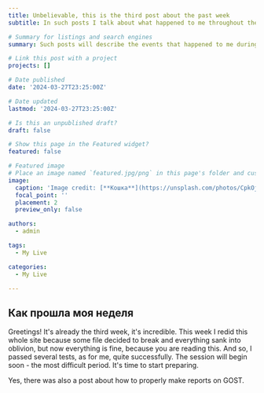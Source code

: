 ```yaml
---
title: Unbelievable, this is the third post about the past week
subtitle: In such posts I talk about what happened to me throughout the week, have fun reading!

# Summary for listings and search engines
summary: Such posts will describe the events that happened to me during the week, it will not take much time.

# Link this post with a project
projects: []

# Date published
date: '2024-03-27T23:25:00Z'

# Date updated
lastmod: '2024-03-27T23:25:00Z'

# Is this an unpublished draft?
draft: false

# Show this page in the Featured widget?
featured: false

# Featured image
# Place an image named `featured.jpg/png` in this page's folder and customize its options here.
image:
  caption: 'Image credit: [**Кошка**](https://unsplash.com/photos/CpkOjOcXdUY)'
  focal_point: ''
  placement: 2
  preview_only: false

authors:
  - admin

tags:
  - My Live

categories:
  - My Live

---
```


## Как прошла моя неделя

Greetings! It's already the third week, it's incredible. This week I redid this whole site because some file decided to break and everything sank into oblivion, but now everything is fine, because you are reading this. And so, I passed several tests, as for me, quite successfully. The session will begin soon - the most difficult period. It's time to start preparing.

Yes, there was also a post about how to properly make reports on GOST.

